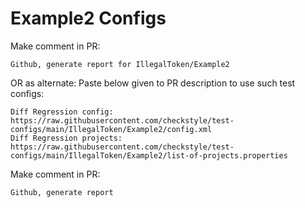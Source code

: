 # Example2 Configs
Make comment in PR:
```
Github, generate report for IllegalToken/Example2
```
OR as alternate:
Paste below given to PR description to use such test configs:
```
Diff Regression config: https://raw.githubusercontent.com/checkstyle/test-configs/main/IllegalToken/Example2/config.xml
Diff Regression projects: https://raw.githubusercontent.com/checkstyle/test-configs/main/IllegalToken/Example2/list-of-projects.properties
```
Make comment in PR:
```
Github, generate report
```
